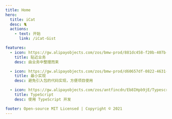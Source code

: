 ```yaml
---
title: Home
hero:
  title: iCat
  desc: 🐈
  actions:
    - text: 开始
      link: /iCat-Gist

features:
  - icon: https://gw.alipayobjects.com/zos/bmw-prod/881dc458-f20b-407b-947a-95104b5ec82b/k79dm8ih_w144_h144.png
    title: 贴近业务
    desc: 由业务中整理而来

  - icon: https://gw.alipayobjects.com/zos/bmw-prod/d60657df-0822-4631-9d7c-e7a869c2f21c/k79dmz3q_w126_h126.png
    title: 最小实现
    desc: 避免引入包的代码实现，方便项目使用

  - icon: https://gw.alipayobjects.com/zos/antfincdn/Eb8IHpb9jE/Typescript_logo_2020.svg
    title: TypeScript
    desc: 使用 TypeScript 开发

footer: Open-source MIT Licensed | Copyright © 2021
---
```


